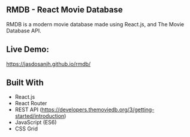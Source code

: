 ## RMDB - React Movie Database
RMDB is a modern movie database made using React.js, and The Movie Database API.

## Live Demo:
https://jasdosanjh.github.io/rmdb/

## Built With
* React.js
* React Router
* REST API (https://developers.themoviedb.org/3/getting-started/introduction)
* JavaScript (ES6)
* CSS Grid
